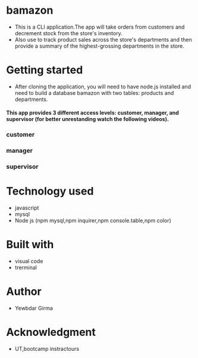 # bamazon
* This is a CLI application.The app will take  orders from customers and decrement stock from the store's inventory.
* Also use to track product sales across the store's departments and then provide a summary of the highest-grossing departments in the store.
# Getting started
* After cloning the application, you will need to have node.js installed and need to build a database bamazon with two tables: products and departments.
#### This app provides 3 different access levels: customer, manager, and supervisor (for better unrestanding watch the following videos).
### customer

### manager

### supervisor

# Technology used
 * javascript
 * mysql
 * Node js (npm mysql,npm inquirer,npm console.table,npm color)
# Built with
 * visual code 
 * trerminal
# Author
 * Yewbdar Girma
# Acknowledgment
 * UT,bootcamp instractours
 

